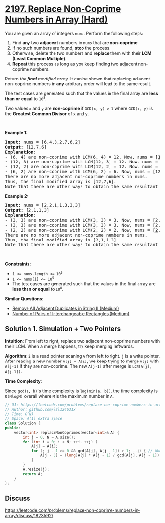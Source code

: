 # [2197. Replace Non-Coprime Numbers in Array (Hard)](https://leetcode.com/problems/replace-non-coprime-numbers-in-array/)

<p>You are given an array of integers <code>nums</code>. Perform the following steps:</p>

<ol>
	<li>Find <strong>any</strong> two <strong>adjacent</strong> numbers in <code>nums</code> that are <strong>non-coprime</strong>.</li>
	<li>If no such numbers are found, <strong>stop</strong> the process.</li>
	<li>Otherwise, delete the two numbers and <strong>replace</strong> them with their <strong>LCM (Least Common Multiple)</strong>.</li>
	<li><strong>Repeat</strong> this process as long as you keep finding two adjacent non-coprime numbers.</li>
</ol>

<p>Return <em>the <strong>final</strong> modified array.</em> It can be shown that replacing adjacent non-coprime numbers in <strong>any</strong> arbitrary order will lead to the same result.</p>

<p>The test cases are generated such that the values in the final array are <strong>less than or equal</strong> to <code>10<sup>8</sup></code>.</p>

<p>Two values <code>x</code> and <code>y</code> are <strong>non-coprime</strong> if <code>GCD(x, y) &gt; 1</code> where <code>GCD(x, y)</code> is the <strong>Greatest Common Divisor</strong> of <code>x</code> and <code>y</code>.</p>

<p>&nbsp;</p>
<p><strong>Example 1:</strong></p>

<pre><strong>Input:</strong> nums = [6,4,3,2,7,6,2]
<strong>Output:</strong> [12,7,6]
<strong>Explanation:</strong> 
- (6, 4) are non-coprime with LCM(6, 4) = 12. Now, nums = [<strong><u>12</u></strong>,3,2,7,6,2].
- (12, 3) are non-coprime with LCM(12, 3) = 12. Now, nums = [<strong><u>12</u></strong>,2,7,6,2].
- (12, 2) are non-coprime with LCM(12, 2) = 12. Now, nums = [<strong><u>12</u></strong>,7,6,2].
- (6, 2) are non-coprime with LCM(6, 2) = 6. Now, nums = [12,7,<u><strong>6</strong></u>].
There are no more adjacent non-coprime numbers in nums.
Thus, the final modified array is [12,7,6].
Note that there are other ways to obtain the same resultant array.
</pre>

<p><strong>Example 2:</strong></p>

<pre><strong>Input:</strong> nums = [2,2,1,1,3,3,3]
<strong>Output:</strong> [2,1,1,3]
<strong>Explanation:</strong> 
- (3, 3) are non-coprime with LCM(3, 3) = 3. Now, nums = [2,2,1,1,<u><strong>3</strong></u>,3].
- (3, 3) are non-coprime with LCM(3, 3) = 3. Now, nums = [2,2,1,1,<u><strong>3</strong></u>].
- (2, 2) are non-coprime with LCM(2, 2) = 2. Now, nums = [<u><strong>2</strong></u>,1,1,3].
There are no more adjacent non-coprime numbers in nums.
Thus, the final modified array is [2,1,1,3].
Note that there are other ways to obtain the same resultant array.
</pre>

<p>&nbsp;</p>
<p><strong>Constraints:</strong></p>

<ul>
	<li><code>1 &lt;= nums.length &lt;= 10<sup>5</sup></code></li>
	<li><code>1 &lt;= nums[i] &lt;= 10<sup>5</sup></code></li>
	<li>The test cases are generated such that the values in the final array are <strong>less than or equal</strong> to <code>10<sup>8</sup></code>.</li>
</ul>


**Similar Questions**:
* [Remove All Adjacent Duplicates in String II (Medium)](https://leetcode.com/problems/remove-all-adjacent-duplicates-in-string-ii/)
* [Number of Pairs of Interchangeable Rectangles (Medium)](https://leetcode.com/problems/number-of-pairs-of-interchangeable-rectangles/)

## Solution 1. Simulation + Two Pointers

**Intuition**: From left to right, replace two adjacent non-coprime numbers with their LCM. When a merge happens, try keep merging leftwards.

**Algorithm**: `i` is a read pointer scaning `A` from left to right. `j` is a write pointer. After reading a new number `A[j] = A[i]`, we keep trying to merge `A[j]` with `A[j-1]` if they are non-coprime. The new `A[j-1]` after merge is `LCM(A[j], A[j-1])`.

**Time Complexity**:

Since `gcd(a, b)`'s time complexity is `log(min(a, b))`, the time complexity is `O(NlogM)` overall where `M` is the maximum number in `A`.

```cpp
// OJ: https://leetcode.com/problems/replace-non-coprime-numbers-in-array/
// Author: github.com/lzl124631x
// Time: O(N)
// Space: O(1) extra space
class Solution {
public:
    vector<int> replaceNonCoprimes(vector<int>& A) {
        int j = 0, N = A.size();
        for (int i = 0; i < N; ++i, ++j) {
            A[j] = A[i];
            for (; j - 1 >= 0 && gcd(A[j], A[j - 1]) > 1; --j) { // When we can merge leftwards from `A[j]`, keep merging
                A[j - 1] = (long)A[j] * A[j - 1] / gcd(A[j], A[j - 1]); // replace `A[j-1]` with LCM of `A[j-1]` and `A[j]`.
            }
        }
        A.resize(j);
        return A;
    }
};
```

## Discuss

https://leetcode.com/problems/replace-non-coprime-numbers-in-array/discuss/1823592/